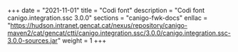 +++
date        = "2021-11-01"
title       = "Codi font"
description = "Codi font canigo.integration.ssc 3.0.0"
sections    = "canigo-fwk-docs"
enllac		= "https://hudson.intranet.gencat.cat/nexus/repository/canigo-maven2/cat/gencat/ctti/canigo.integration.ssc/3.0.0/canigo.integration.ssc-3.0.0-sources.jar"
weight		= 1
+++
